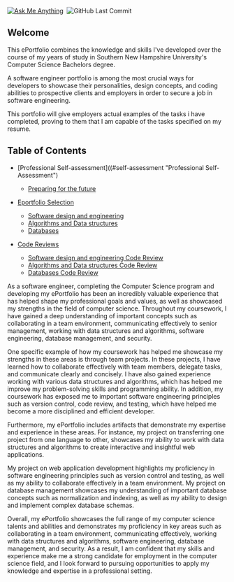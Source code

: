 [![Ask Me Anything](https://img.shields.io/badge/Ask_me!-anything-orange.svg?style=for-the-badge&logo=gmail)](mailto:carlosaguirre086@gmail.com "I can help you!")&nbsp;&nbsp;![GitHub Last Commit](https://img.shields.io/github/last-commit/char06/ePortfolio?style=for-the-badge&logo=github "ePortfolio Last Update")

## Welcome 

This ePortfolio combines the knowledge and skills I've developed over the course of my years of study in Southern New Hampshire University's Computer Science Bachelors degree. 

A software engineer portfolio is among the most crucial ways for developers to showcase their personalities, design concepts, and coding abilities to prospective clients and employers in order to secure a job in software engineering. 

This portfolio will give employers actual examples of the tasks i have completed, proving to them that I am capable of the tasks specified on my resume.

## Table of Contents 


- [Professional Self-assessment]((#self-assessment "Professional Self-Assessment")
  - [Preparing for the future](./another-page.html)
  
- [Eportfolio Selection](./another-page.html)
  - [Software design and engineering](./another-page.html)
  - [Algorithms and Data structures](./another-page.html)
  - [Databases](./another-page.html)
  
- [Code Reviews](./another-page.html)
  - [Software design and engineering Code Review](./another-page.html)
  - [Algorithms and Data structures Code Review](./another-page.html)
  - [Databases Code Review](./another-page.html)


As a software engineer, completing the Computer Science program and developing my ePortfolio has been an incredibly valuable experience that has helped shape my professional goals and values, as well as showcased my strengths in the field of computer science. Throughout my coursework, I have gained a deep understanding of important concepts such as collaborating in a team environment, communicating effectively to senior management, working with data structures and algorithms, software engineering, database management, and security.

One specific example of how my coursework has helped me showcase my strengths in these areas is through team projects. In these projects, I have learned how to collaborate effectively with team members, delegate tasks, and communicate clearly and concisely. I have also gained experience working with various data structures and algorithms, which has helped me improve my problem-solving skills and programming ability. In addition, my coursework has exposed me to important software engineering principles such as version control, code review, and testing, which have helped me become a more disciplined and efficient developer.

Furthermore, my ePortfolio includes artifacts that demonstrate my expertise and experience in these areas. For instance, my project on transferring one project from one language to other,  showcases my ability to work with data structures and algorithms to create interactive and insightful web applications. 

My project on web application development highlights my proficiency in software engineering principles such as version control and testing, as well as my ability to collaborate effectively in a team environment. My project on database management showcases my understanding of important database concepts such as normalization and indexing, as well as my ability to design and implement complex database schemas.

Overall, my ePortfolio showcases the full range of my computer science talents and abilities and demonstrates my proficiency in key areas such as collaborating in a team environment, communicating effectively, working with data structures and algorithms, software engineering, database management, and security. As a result, I am confident that my skills and experience make me a strong candidate for employment in the computer science field, and I look forward to pursuing opportunities to apply my knowledge and expertise in a professional setting.







